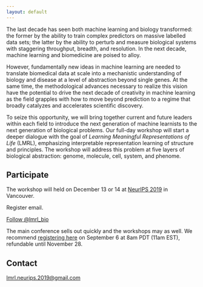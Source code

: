 ```yaml
---
layout: default
---
```

The last decade has seen both machine learning and biology transformed: the former by the ability to train complex predictors on massive labelled data sets; the latter by the ability to perturb and measure biological systems with staggering throughput, breadth, and resolution. In the next decade, machine learning and biomedicine are poised to alloy.

However, fundamentally new ideas in machine learning are needed to translate biomedical data at scale into a mechanistic understanding of biology and disease at a level of abstraction beyond single genes. At the same time, the methodological advances necessary to realize this vision have the potential to drive the next decade of creativity in machine learning as the field grapples with how to move beyond prediction to a regime that broadly catalyzes and accelerates scientific discovery.

To seize this opportunity, we will bring together current and future leaders within each field to introduce the next generation of machine learnists to the next generation of biological problems. Our full-day workshop will start a deeper dialogue with the goal of *Learning Meaningful Representations of Life* (LMRL), emphasizing interpretable representation learning of structure and principles. The workshop will address this problem at five layers of biological abstraction: genome, molecule, cell, system, and phenome.

## Participate

The workshop will held on December 13 or 14 at [NeurIPS 2019](https://nips.cc/Conferences/2019/) in Vancouver.

Register email.

<a href="https://twitter.com/lmrl_bio?ref_src=twsrc%5Etfw" class="twitter-follow-button" data-size="large" data-show-count="false">Follow @lmrl_bio</a><script async src="https://platform.twitter.com/widgets.js" charset="utf-8"></script>

The main conference sells out quickly and the workshops may as well. We recommend [registering here](https://nips.cc/Register/view-registration) on September 6 at 8am PDT (11am EST), refundable until November 28.

## Contact

lmrl.neurips.2019@gmail.com
